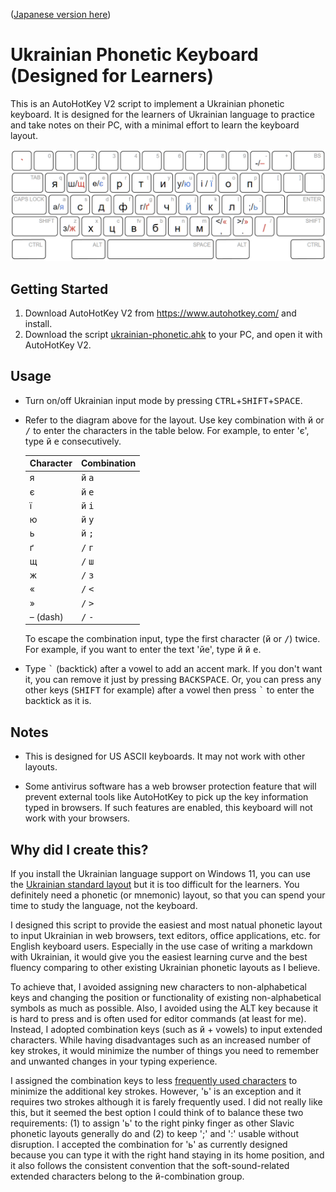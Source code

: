 ([Japanese version here](./README.ja.md))

# Ukrainian Phonetic Keyboard (Designed for Learners)

This is an AutoHotKey V2 script to implement a Ukrainian phonetic keyboard. It is designed for the learners of Ukrainian language to practice and take notes on their PC, with a minimal effort to learn the keyboard layout.

![Keyboard Layout](./layout.png?raw=true "Keyboard Layout")

## Getting Started

1. Download AutoHotKey V2 from https://www.autohotkey.com/ and install.
2. Download the script [ukrainian-phonetic.ahk](./ukrainian-phonetic.ahk?raw=true "ukrainian-phonetic.ahk") to your PC, and open it with AutoHotKey V2.

## Usage

* Turn on/off Ukrainian input mode by pressing <kbd>CTRL</kbd>+<kbd>SHIFT</kbd>+<kbd>SPACE</kbd>.

* Refer to the diagram above for the layout. Use key combination with <kbd>й</kbd> or <kbd>/</kbd> to enter the characters in the table below. For example, to enter 'є', type <kbd>й</kbd> <kbd>е</kbd> consecutively.

  |Character|Combination|
  |---|---|
  |я|<kbd>й</kbd> <kbd>а</kbd>|
  |є|<kbd>й</kbd> <kbd>е</kbd>|
  |ї|<kbd>й</kbd> <kbd>і</kbd>|
  |ю|<kbd>й</kbd> <kbd>у</kbd>|
  |ь|<kbd>й</kbd> <kbd>;</kbd>|
  |ґ|<kbd>/</kbd> <kbd>г</kbd>|
  |щ|<kbd>/</kbd> <kbd>ш</kbd>|
  |ж|<kbd>/</kbd> <kbd>з</kbd>|
  |«|<kbd>/</kbd> <kbd><</kbd>|
  |»|<kbd>/</kbd> <kbd>></kbd>|
  |– (dash)|<kbd>/</kbd> <kbd>-</kbd>|

  To escape the combination input, type the first character (<kbd>й</kbd> or <kbd>/</kbd>) twice. For example, if you want to enter the text 'йе', type <kbd>й</kbd> <kbd>й</kbd> <kbd>е</kbd>. 

* Type <kbd>\`</kbd> (backtick) after a vowel to add an accent mark. If you don't want it, you can remove it just by pressing <kbd>BACKSPACE</kbd>. Or, you can press any other keys (<kbd>SHIFT</kbd> for example) after a vowel then press <kbd>\`</kbd> to enter the backtick as it is.

## Notes

* This is designed for US ASCII keyboards. It may not work with other layouts.

* Some antivirus software has a web browser protection feature that will prevent external tools like AutoHotKey to pick up the key information typed in browsers. If such features are enabled, this keyboard will not work with your browsers.

## Why did I create this?

If you install the Ukrainian language support on Windows 11, you can use the [Ukrainian standard layout](http://kbdlayout.info/KBDUR1/) but it is too difficult for the learners. You definitely need a phonetic (or mnemonic) layout, so that you can spend your time to study the language, not the keyboard. 

I designed this script to provide the easiest and most natual phonetic layout to input Ukrainian in web browsers, text editors, office applications, etc. for English keyboard users. Especially in the use case of writing a markdown with Ukrainian, it would give you the easiest learning curve and the best fluency comparing to other existing Ukrainian phonetic layouts as I believe.

To achieve that, I avoided assigning new characters to non-alphabetical keys and changing the position or functionality of existing non-alphabetical symbols as much as possible. Also, I avoided using the ALT key because it is hard to press and is often used for editor commands (at least for me). Instead, I adopted combination keys (such as <kbd>й</kbd> + vowels) to input extended characters. While having disadvantages such as an increased number of key strokes, it would minimize the number of things you need to remember and unwanted changes in your typing experience.

I assigned the combination keys to less [frequently used characters](https://www.sttmedia.com/characterfrequency-ukrainian) to minimize the additional key strokes. However, 'ь' is an exception and it requires two strokes although it is farely frequently used. I did not really like this, but it seemed the best option I could think of to balance these two requirements: (1) to assign 'ь' to the right pinky finger as other Slavic phonetic layouts generally do and (2) to keep ';' and ':' usable without disruption. I accepted the combination for 'ь' as currently designed because you can type it with the right hand staying in its home position, and it also follows the consistent convention that the soft-sound-related extended characters belong to the <kbd>й</kbd>-combination group.